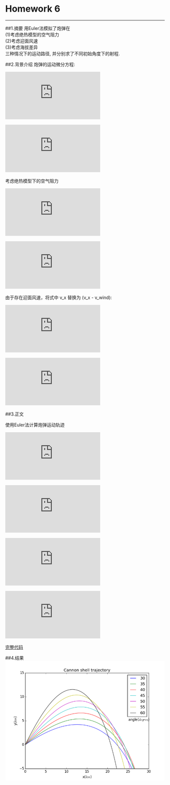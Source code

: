 # Homework 6
---
##1.摘要
用Euler法模拟了炮弹在    
(1)考虑绝热模型的空气阻力   
(2)考虑迎面风速   
(3)考虑海拔差异    
三种情况下的运动路径, 并分别求了不同初始角度下的射程.

##2.背景介绍
炮弹的运动微分方程:

![](http://latex.codecogs.com/gif.latex?%5Cdfrac%20%7Bd%5E%7B2%7Dx%7D%7Bdt%5E%7B2%7D%7D%3Da_x%3D%5Cdfrac%20%7BF_%7Bdrag%2Cx%7D%7D%7Bm%7D)

![](http://latex.codecogs.com/gif.latex?%5Cdfrac%20%7Bd%5E%7B2%7Dy%7D%7Bdt%5E%7B2%7D%7D%3Da_y%3D%5Cdfrac%20%7BF_%7Bdrag%2Cy%7D%7D%7Bm%7D%20-%20g)

考虑绝热模型下的空气阻力

![](http://latex.codecogs.com/gif.latex?F_%7Bdrag%2Cx%7D%3D-B_%7B2%7Dvv_%7Bx%7D%5Cfrac%7B%5Crho%20%7D%7B%5Crho_0%7D%3D-B_%7B2%7Dvv_%7Bx%7D%281-%5Cfrac%7Bay%7D%7BT_0%7D%29%5E%7B%5Calpha%7D)

![](http://latex.codecogs.com/gif.latex?F_%7Bdrag%2Cy%7D%3D-B_%7B2%7Dvv_%7By%7D%5Cfrac%7B%5Crho%20%7D%7B%5Crho_0%7D%3D-B_%7B2%7Dvv_%7By%7D%281-%5Cfrac%7Bay%7D%7BT_0%7D%29%5E%7B%5Calpha%7D)

由于存在迎面风速，将式中 v_x 替换为 (v_x - v_wind):

![](http://latex.codecogs.com/gif.latex?F_%7Bdrag%2Cx%7D%3D-B_%7B2%7Dv%28v_%7Bx%7D-v_%7Bwind%7D%29%5Cfrac%7B%5Crho%20%7D%7B%5Crho_0%7D%3D-B_%7B2%7Dv%28v_%7Bx%7D-v_%7Bwind%7D%29%281-%5Cfrac%7Bay%7D%7BT_0%7D%29%5E%7B%5Calpha%7D)

![](http://latex.codecogs.com/gif.latex?F_%7Bdrag%2Cy%7D%3D-B_%7B2%7Dvv_%7By%7D%5Cfrac%7B%5Crho%20%7D%7B%5Crho_0%7D%3D-B_%7B2%7Dvv_%7By%7D%281-%5Cfrac%7Bay%7D%7BT_0%7D%29%5E%7B%5Calpha%7D)







##3.正文

使用Euler法计算炮弹运动轨迹

![](http://latex.codecogs.com/gif.latex?x_%7Bi&plus;1%7D%20%3D%20x_i%20&plus;%20v_%7Bx%2Ci%7D%20dt)

![](http://latex.codecogs.com/gif.latex?y_%7Bi&plus;1%7D%20%3D%20y_i%20&plus;%20v_%7By%2Ci%7D%20dt)

![](http://latex.codecogs.com/gif.latex?v_%7Bx%2Ci&plus;1%7D%20%3D%20v_%7Bx%2Ci%7D%20&plus;%20a_%7Bx%2Ci%7D%20dt)

![](http://latex.codecogs.com/gif.latex?v_%7By%2Ci&plus;1%7D%20%3D%20v_%7By%2Ci%7D%20&plus;%20a_%7By%2Ci%7D%20dt)

[完整代码](https://github.com/Steve-42/compuational_physics_N2014301020077/blob/master/Homework6/homework6.py)

##4.结果
![](https://github.com/Steve-42/compuational_physics_N2014301020077/blob/master/Homework6/Cannon%20shell%20trajectory.png)
